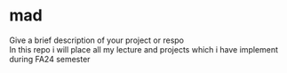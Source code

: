 # mad
Give a brief description of your project or respo <br/>
In this repo i will place all my lecture and projects which i have implement during FA24 semester
